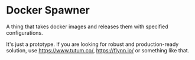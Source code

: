 Docker Spawner
==============

A thing that takes docker images and releases them with specified configurations.

It's just a prototype. If you are looking for robust and production-ready solution, use https://www.tutum.co/, https://flynn.io/ or something like that.
